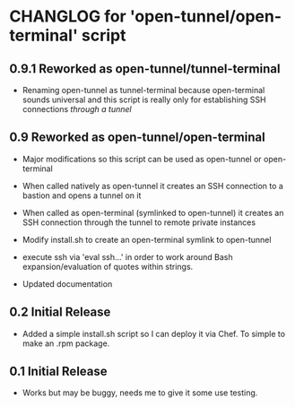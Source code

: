 # CHANGLOG for 'open-tunnel/open-terminal' script

## 0.9.1 Reworked as open-tunnel/tunnel-terminal

* Renaming open-tunnel as tunnel-terminal because open-terminal sounds universal and this script is really only for establishing SSH connections *through a tunnel*

## 0.9 Reworked as open-tunnel/open-terminal

* Major modifications so this script can be used as open-tunnel or open-terminal
* When called natively as open-tunnel it creates an SSH connection to a bastion and opens a tunnel on it
* When called as open-terminal (symlinked to open-tunnel) it creates an SSH connection through the tunnel to remote private instances

* Modify install.sh to create an open-terminal symlink to open-tunnel
* execute ssh via 'eval ssh...' in order to work around Bash expansion/evaluation of quotes within strings.
* Updated documentation

## 0.2 Initial Release

* Added a simple install.sh script so I can deploy it via Chef. To simple to make an .rpm package.

## 0.1 Initial Release

* Works but may be buggy, needs me to give it some use testing.
